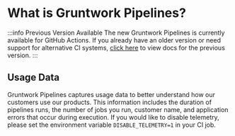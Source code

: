 # What is Gruntwork Pipelines?

:::info Previous Version Available
The new Gruntwork Pipelines is currently available for GitHub Actions. If you already have an older version or need support for alternative CI systems, [click here](../../ecs-deploy-runner/overview/) to view docs for the previous version.
:::

<!-- Placeholder for future content for Pipelines v2 -->


## Usage Data

Gruntwork Pipelines captures usage data to better understand how our customers use our products. This information includes the duration of pipelines runs, the number of jobs you run, customer name, and application errors that occur during execution. If you would like to disable telemetry, please set the environment variable `DISABLE_TELEMETRY=1` in your CI job.


<!-- ##DOCS-SOURCER-START
{
  "sourcePlugin": "local-copier",
  "hash": "3c9b43e149d71ac49cd980bdccd72cb0"
}
##DOCS-SOURCER-END -->
